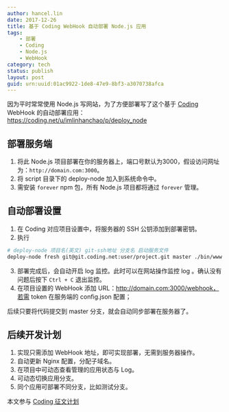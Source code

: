 ```yaml
---
author: hancel.lin
date: 2017-12-26
title: 基于 Coding WebHook 自动部署 Node.js 应用
tags: 
    - 部署
    - Coding
    - Node.js
    - WebHook
category: tech
status: publish
layout: post
guid: urn:uuid:01ac9922-1de8-47e9-8bf3-a3070738afca
---
```


因为平时常常使用 Node.js 写网站，为了方便部署写了这个基于 [Coding](https://coding.net/) WebHook 的自动部署应用：https://coding.net/u/imlinhanchao/p/deploy_node
<!--more-->

## 部署服务端
1. 将此 Node.js 项目部署在你的服务器上，端口号默认为3000，假设访问网址为：`http://domain.com:3000`。
2. 将 script 目录下的 deploy-node 加入到系统命令中。
3. 需安装 `forever` npm 包，所有 Node.js 项目都将通过 `forever` 管理。

## 自动部署设置
1. 在 Coding 对应项目设置中，将服务器的 SSH 公钥添加到部署密钥。
2. 执行
```bash
# deploy-node 项目名(英文) git-ssh地址 分支名 启动服务文件
deploy-node fresh git@git.coding.net:user/project.git master ./bin/www
```
3. 部署完成后，会自动开启 log 监控。此时可以在网站操作监控 log 。确认没有问题后按下 `Ctrl + C` 退出监控。
4. 在项目设置的 WebHook 添加 URL：http://domain.com:3000/webhook，若需 token 在服务端的 config.json 配置；

后续只要将代码提交到 master 分支，就会自动同步部署在服务器了。

## 后续开发计划
1. 实现只需添加 WebHook 地址，即可实现部署，无需到服务器操作。
2. 自动更新 Nginx 配置，分配子域名。
3. 在项目中可动态查看管理的应用状态与 Log。
4. 可动态切换应用分支。
5. 同个应用可部署不同分支，比如测试分支。

本文参与 [Coding 征文计划](https://coding.net/wow/stories/)